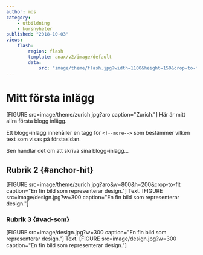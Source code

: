 ```yaml
---
author: mos
category:
    - utbildning
    - kursnyheter
published: "2018-10-03"
views:
    flash:
        region: flash
        template: anax/v2/image/default
        data:
            src: "image/theme/flash.jpg?width=1100&height=150&crop-to-fit&area=0,0,30,0"
---
```


Mitt första inlägg
==================================
[FIGURE src=image/theme/zurich.jpg?aro caption="Zurich."]
Här är mitt allra första blogg inlägg.

Ett blogg-inlägg innehåller en tagg för `<!--more-->` som bestämmer vilken text som visas på förstasidan.

<!--more-->

Sen handlar det om att skriva sina blogg-inlägg...



Rubrik 2 {#anchor-hit}
-----------------------------------
[FIGURE src=image/theme/zurich.jpg?aro&w=800&h=200&crop-to-fit caption="En fin bild som representerar design."]
Text.
[FIGURE src=image/design.jpg?w=300 caption="En fin bild som representerar design."]


### Rubrik 3 {#vad-som}
[FIGURE src=image/design.jpg?w=300 caption="En fin bild som representerar design."]
Text.
[FIGURE src=image/design.jpg?w=300 caption="En fin bild som representerar design."]
